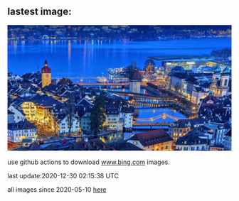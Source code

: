 ## lastest image:
![](images/LucerneHoliday.jpg)

use github actions to download www.bing.com images.

last update:2020-12-30 02:15:38 UTC

all images since 2020-05-10 [here](https://github.com/counter2015/bing-daily-images/tree/master/images) 
